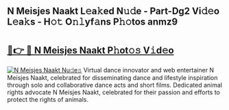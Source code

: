 ## N Meisjes Naakt L𝚎a𝚔ed N𝚞𝚍e - Part-Dg2 Vi𝚍𝚎o L𝚎a𝚔s - H𝚘𝚝 O𝚗𝚕yf𝚊ns P𝚑𝚘tos anmz9

# <h2><a href="http://kf2xcmr.oniu.top/?m=N+Meisjes+Naakt">🔗👉 🔴 N Meisjes Naakt P𝚑ot𝚘𝚜 V𝚒d𝚎o</a></h2>

[![N Meisjes Naakt Nu𝚍e𝚜](https://i.imgur.com/0qMVB7G.gif)](http://kf2xcmr.oniu.top/?m=N+Meisjes+Naakt)
Virtual dance innovator and web entertainer N Meisjes Naakt, celebrated for disseminating dance and lifestyle inspiration through solo and collaborative dance acts and short films. Dedicated animal rights advocate N Meisjes Naakt, celebrated for their passion and efforts to protect the rights of animals.  
